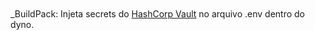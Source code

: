<a href="https://cogny.co/">
<svg xmlns="http://www.w3.org/2000/svg" xmlns:xlink="http://www.w3.org/1999/xlink" style="width: 100%; height: 100%" viewBox="0 0 200 50" preserveAspectRatio="none" width="100%" height="100%"><use href="#svg1088834902_7166"></use></svg>
</a>

_BuildPack: Injeta secrets do [HashCorp Vault](https://developer.hashicorp.com/vault) no arquivo .env dentro do dyno.

*BuildPack permite você injetar secrets do seu cofre Vault em seu app Heroku.*

Heroku buildpack
==================================================

Este é um [Heroku buildpack](http://devcenter.heroku.com/articles/buildpacks) 
que permite injetar secrets dentro de um app em um dyno para aplicações nodejs.

Usage
-----

Example usage:

    $ heroku buildpacks:add https://github.com/Bonny5171/heroku-agent-vault.git -a app-name

    $ heroku config:set VAULT_ADDR=http://meu-servidor-vault.com.br -a app-name
    Setting VAULT_ADDR and restarting ⬢ novo-app... done, v19
    VAULT_ADDR: http://meu-servidor-vault.com.br

    $ heroku config:set VAULT_TOKEN=[token] -a app-name
    Setting VAULT_TOKEN and restarting ⬢ novo-app... done, v19
    VAULT_TOKEN: [token]

    $ heroku config:set CAMINHOS_SECRET_STR=[secrets_separadas_por_espaço] -a app-name
    Setting CAMINHOS_SECRET_STR and restarting ⬢ novo-app... done, v19
    CAMINHOS_SECRET_STR: teste1

    Importante registar as 3/3 chaves requiridas.
    
O `heroku-buildpack-vault` necessita de um build com limpeza de cache para injetar as secrets.

    $ heroku builds:cache:purge --confirm=[app-name] && \
        git add . && \
        git commit --allow-empty -m "Purge cache" && \
        git push heroku master






Usage local
-----

Example usage:

    $ export VAULT_ADDR=https://vault-cgny-41bd57b8411e.herokuapp.com
    $ export VAULT_TOKEN=[token]
    $ export VAULT_SECRETS_STR="DataBases/Heroku/data/pessoal-db/postgresql-tetrahedral-44904 \
            Testes/data/testes \
            Testes/data/teste1 \
            Testes/data/teste2 \
            Testes/data/teste3"

    Primeiro e segundo parametro "$(pwd)" é o path onde o builder vai injetar o variaveis em um arquivo >>> ".env"
    $ bin/compile $(pwd) $(pwd)
   


Notes
-----

VAULT_ADDR: é o endereço do seu servidor Vault.
VAULT_TOKEN: usado para obter as secrets, este token deve conter as policies necessarias para as secrets solicitas.
CAMINHOS_SECRET_STR: paths secrets separados por espaço.


```
    $ heroku run bash -a app-name
    cat .env

    exit
```